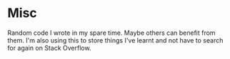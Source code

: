 Misc
====

Random code I wrote in my spare time. Maybe others can benefit from them.
I'm also using this to store things I've learnt and not have to search
for again on Stack Overflow.
